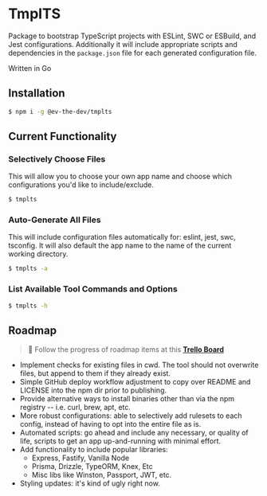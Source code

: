 # TmplTS
Package to bootstrap TypeScript projects with ESLint, SWC or ESBuild, and Jest configurations.
Additionally it will include appropriate scripts and dependencies in the `package.json` file for each generated configuration file.

Written in Go

## Installation
```sh
$ npm i -g @ev-the-dev/tmplts
```

## Current Functionality
### Selectively Choose Files
This will allow you to choose your own app name and choose which configurations you'd like to include/exclude.
```sh
$ tmplts
```

### Auto-Generate All Files
This will include configuration files automatically for: eslint, jest, swc, tsconfig.
It will also default the app name to the name of the current working directory.
```sh
$ tmplts -a
```

### List Available Tool Commands and Options
```sh
$ tmplts -h
```

## Roadmap

>📓 Follow the progress of roadmap items at this **[Trello Board](https://trello.com/b/row1fgVz)**

* Implement checks for existing files in cwd. The tool should not overwrite files, but append to them if they already exist.
* Simple GitHub deploy workflow adjustment to copy over README and LICENSE into the npm dir prior to publishing.
* Provide alternative ways to install binaries other than via the npm registry -- i.e. curl, brew, apt, etc.
* More robust configurations: able to selectively add rulesets to each config, instead of having to opt into the entire file as is.
* Automated scripts: go ahead and include any necessary, or quality of life, scripts to get an app up-and-running with minimal effort.
* Add functionality to include popular libraries:
    * Express, Fastify, Vanilla Node
    * Prisma, Drizzle, TypeORM, Knex, Etc
    * Misc libs like Winston, Passport, JWT, etc.
* Styling updates: it's kind of ugly right now.
